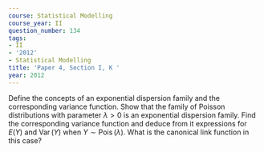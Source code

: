 ```yaml
---
course: Statistical Modelling
course_year: II
question_number: 134
tags:
- II
- '2012'
- Statistical Modelling
title: 'Paper 4, Section I, K '
year: 2012
---
```




Define the concepts of an exponential dispersion family and the corresponding variance function. Show that the family of Poisson distributions with parameter $\lambda>0$ is an exponential dispersion family. Find the corresponding variance function and deduce from it expressions for $E(Y)$ and $\operatorname{Var}(Y)$ when $Y \sim \operatorname{Pois}(\lambda)$. What is the canonical link function in this case?